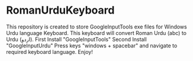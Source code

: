 # RomanUrduKeyboard
This repository is created to store GoogleInputTools exe files for Windows Urdu language Keyboard.
This keyboard will convert Roman Urdu (abc) to Urdu (اردو).
First Install "GoogleInputTools"
Second Install "GoogleInputUrdu"
Press keys "windows + spacebar" and navigate to required keyboard language.
Enjoy!
